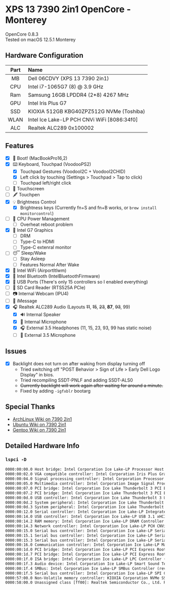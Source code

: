 # XPS 13 7390 2in1 OpenCore - Monterey

OpenCore 0.8.3  
Tested on macOS 12.5.1 Monterey

## Hardware Configuration

| Part | Name |
|:--:|:--|
| MB   | Dell 06CDVY (XPS 13 7390 2in1)               |
| CPU  | Intel i7-1065G7 (8) @ 3.9 GHz                |
| Ram  | Samsung 16GB LPDDR4 (2*8) 4267 MHz           |
| GPU  | Intel Iris Plus G7                           |
| SSD  | KIOXIA 512GB KBG40ZPZ512G NVMe (Toshiba)     |
| WLAN | Intel Ice Lake-LP PCH CNVi WiFi [8086:34f0]  |
| ALC  | Realtek ALC289 0x100002                      |

## Features

- [x] 🍎 Boot! (MacBookPro16,2)
- [x] ⌨️ Keyboard, Touchpad (VoodooPS2)
  - [x] Touchpad Gestures (VoodooI2C + VoodooI2CHID)
  - [x] Left click by touching (Settings > Touchpad > Tap to click)
  - [ ] Touchpad left/right click
- [ ] 🤞 Touchscreen
- [ ] 🖋 Touchpen
- [x] 💡 Brightness Control
  - [x] Brightness keys (Currently fn+S and fn+B works, or `brew install monitorcontrol`)
- [ ] 🔋 CPU Power Management
  - [ ] Overheat reboot problem
- [x] 🌈 Intel G7 Graphics
  - [ ] DRM
  - [ ] Type-C to HDMI
  - [ ] Type-C extenral monitor
- [ ] 😴 Sleep/Wake
  - [ ] Stay Asleep
  - [ ] Features Normal After Wake
- [x] 📶 Intel WiFi (AirportItlwm)
- [x] 📶 Intel Bluetooth (IntelBluetoothFirmware)
- [x] 🔌 USB Ports (There's only 15 controllers so I enabled everything)
- [ ] 💾 SD Card Reader (RTS525A PCIe)
- [ ] 📷 Internal Webcam (IPU4)
- [ ] 💬 iMessage
- [x] 🎧 Realtek ALC289 Audio (Layouts ~~11~~, ~~15~~, ~~23~~, **87**, ~~93~~, 99)
  - [x] 🔊 Internal Speaker
  - [x] 🎤 Internal Microphone
  - [x] 🎧 External 3.5 Headphones (11, 15, 23, 93, 99 has static noise)
  - [ ] 🎤 External 3.5 Microphone

## Issues

- [x] Backlight does not turn on after waking from display turning off
  - Tried switching off "POST Behavior > Sign of Life > Early Dell Logo Display" in bios.
  - Tried recompiling SSDT-PNLF and adding SSDT-ALS0
  - ~~Currently backlight will work again after waiting for around a minute.~~
  - Fixed by adding `-igfxblr` bootarg

## Special Thanks

- [ArchLinux Wiki on 7390 2in1](https://wiki.archlinux.org/title/Dell_XPS_13_2-in-1_(7390))
- [Ubuntu Wiki on 7390 2in1](https://wiki.ubuntu.com/Dell/XPS/XPS-13-7390-2-in-1)
- [Gentoo Wiki on 7390 2in1](https://wiki.gentoo.org/wiki/Dell_XPS_13_2-in-1_(7390))

## Detailed Hardware Info

### `lspci -D`

```txt
0000:00:00.0 Host bridge: Intel Corporation Ice Lake-LP Processor Host Bridge/DRAM Registers (rev 03)
0000:00:02.0 VGA compatible controller: Intel Corporation Iris Plus Graphics G7 (rev 07)
0000:00:04.0 Signal processing controller: Intel Corporation Processor Power and Thermal Controller (rev 03)
0000:00:05.0 Multimedia controller: Intel Corporation Image Signal Processor (rev 03)
0000:00:07.0 PCI bridge: Intel Corporation Ice Lake Thunderbolt 3 PCI Express Root Port #0 (rev 03)
0000:00:07.2 PCI bridge: Intel Corporation Ice Lake Thunderbolt 3 PCI Express Root Port #2 (rev 03)
0000:00:0d.0 USB controller: Intel Corporation Ice Lake Thunderbolt 3 USB Controller (rev 03)
0000:00:0d.2 System peripheral: Intel Corporation Ice Lake Thunderbolt 3 NHI #0 (rev 03)
0000:00:0d.3 System peripheral: Intel Corporation Ice Lake Thunderbolt 3 NHI #1 (rev 03)
0000:00:12.0 Serial controller: Intel Corporation Ice Lake-LP Integrated Sensor Solution (rev 30)
0000:00:14.0 USB controller: Intel Corporation Ice Lake-LP USB 3.1 xHCI Host Controller (rev 30)
0000:00:14.2 RAM memory: Intel Corporation Ice Lake-LP DRAM Controller (rev 30)
0000:00:14.3 Network controller: Intel Corporation Ice Lake-LP PCH CNVi WiFi (rev 30)
0000:00:15.0 Serial bus controller: Intel Corporation Ice Lake-LP Serial IO I2C Controller #0 (rev 30)
0000:00:15.1 Serial bus controller: Intel Corporation Ice Lake-LP Serial IO I2C Controller #1 (rev 30)
0000:00:15.3 Serial bus controller: Intel Corporation Ice Lake-LP Serial IO I2C Controller #3 (rev 30)
0000:00:16.0 Communication controller: Intel Corporation Ice Lake-LP Management Engine (rev 30)
0000:00:1d.0 PCI bridge: Intel Corporation Ice Lake-LP PCI Express Root Port #9 (rev 30)
0000:00:1d.7 PCI bridge: Intel Corporation Ice Lake-LP PCI Express Root Port #16 (rev 30)
0000:00:1f.0 ISA bridge: Intel Corporation Ice Lake-LP LPC Controller (rev 30)
0000:00:1f.3 Audio device: Intel Corporation Ice Lake-LP Smart Sound Technology Audio Controller (rev 30)
0000:00:1f.4 SMBus: Intel Corporation Ice Lake-LP SMBus Controller (rev 30)
0000:00:1f.5 Serial bus controller: Intel Corporation Ice Lake-LP SPI Controller (rev 30)
0000:57:00.0 Non-Volatile memory controller: KIOXIA Corporation NVMe SSD Controller BG4
0000:58:00.0 Unassigned class [ff00]: Realtek Semiconductor Co., Ltd. RTS525A PCI Express Card Reader (rev 01)
```

